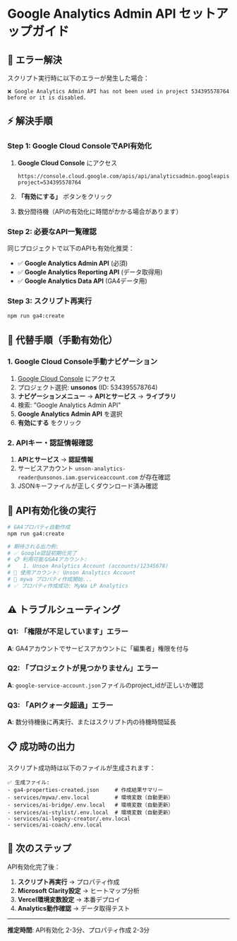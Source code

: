 # Google Analytics Admin API セットアップガイド

## 🚨 エラー解決

スクリプト実行時に以下のエラーが発生した場合：

```
❌ Google Analytics Admin API has not been used in project 534395578764 before or it is disabled.
```

## ⚡ 解決手順

### Step 1: Google Cloud ConsoleでAPI有効化

1. **Google Cloud Console** にアクセス
   ```
   https://console.cloud.google.com/apis/api/analyticsadmin.googleapis.com/overview?project=534395578764
   ```

2. **「有効にする」** ボタンをクリック

3. 数分間待機（APIの有効化に時間がかかる場合があります）

### Step 2: 必要なAPI一覧確認

同じプロジェクトで以下のAPIも有効化推奨：

- ✅ **Google Analytics Admin API** (必須)
- ✅ **Google Analytics Reporting API** (データ取得用)  
- ✅ **Google Analytics Data API** (GA4データ用)

### Step 3: スクリプト再実行

```bash
npm run ga4:create
```

## 🔧 代替手順（手動有効化）

### 1. Google Cloud Console手動ナビゲーション

1. [Google Cloud Console](https://console.cloud.google.com/) にアクセス
2. プロジェクト選択: **unsonos** (ID: 534395578764)
3. **ナビゲーションメニュー** → **APIとサービス** → **ライブラリ**
4. 検索: "Google Analytics Admin API"
5. **Google Analytics Admin API** を選択
6. **有効にする** をクリック

### 2. APIキー・認証情報確認

1. **APIとサービス** → **認証情報**
2. サービスアカウント `unson-analytics-reader@unsonos.iam.gserviceaccount.com` が存在確認
3. JSONキーファイルが正しくダウンロード済み確認

## 🚀 API有効化後の実行

```bash
# GA4プロパティ自動作成
npm run ga4:create

# 期待される出力例:
# ✅ Google認証初期化完了
# 📋 利用可能なGA4アカウント:
#    1. Unson Analytics Account (accounts/12345678)
# 🎯 使用アカウント: Unson Analytics Account
# 🚀 mywa プロパティ作成開始...
# ✅ プロパティ作成成功: MyWa LP Analytics
```

## ⚠️ トラブルシューティング

### Q1: 「権限が不足しています」エラー
**A**: GA4アカウントでサービスアカウントに「編集者」権限を付与

### Q2: 「プロジェクトが見つかりません」エラー  
**A**: `google-service-account.json`ファイルのproject_idが正しいか確認

### Q3: 「APIクォータ超過」エラー
**A**: 数分待機後に再実行、またはスクリプト内の待機時間延長

## 📋 成功時の出力

スクリプト成功時は以下のファイルが生成されます：

```
✅ 生成ファイル:
- ga4-properties-created.json     # 作成結果サマリー
- services/mywa/.env.local        # 環境変数（自動更新）
- services/ai-bridge/.env.local   # 環境変数（自動更新）
- services/ai-stylist/.env.local  # 環境変数（自動更新）
- services/ai-legacy-creator/.env.local
- services/ai-coach/.env.local
```

## 🎯 次のステップ

API有効化完了後：

1. **スクリプト再実行** → プロパティ作成
2. **Microsoft Clarity設定** → ヒートマップ分析
3. **Vercel環境変数設定** → 本番デプロイ
4. **Analytics動作確認** → データ取得テスト

---

**推定時間**: API有効化 2-3分、プロパティ作成 2-3分